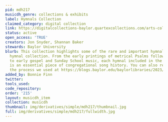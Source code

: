 ```yaml
---
pid: mdh217
musicdh_genre: collections & exhibits
label: Hymnals Collection
claimed_category: digital collection
link: https://digitalcollections-baylor.quartexcollections.com/arts-collections/hymnals-collection
status: active
open_access: 'TRUE'
creators: Jon Snyder, Shannan Baker
stewards: Baylor University
blurb: This collection highlights some of the rare and important hymnals in the Baylor
  hymnal collection. From the early printings of metrical Psalms following the Reformation
  to early gospel and Sunday School music, each hymnal included in the collection
  is an essential piece of congregational song history. You can also read more about
  the process we used at https://blogs.baylor.edu/baylorlibraries/2023/05/17/out-of-the-pew-backs-and-onto-the-web-digitizing-50-unique-hymnals-for-online-access/.
added_by: Bonnie Finn
twitter: 
tools_used: 
code_repository: 
order: '215'
layout: musicdh_item
collection: musicdh
thumbnail: img/derivatives/simple/mdh217/thumbnail.jpg
full: img/derivatives/simple/mdh217/fullwidth.jpg
---
```

